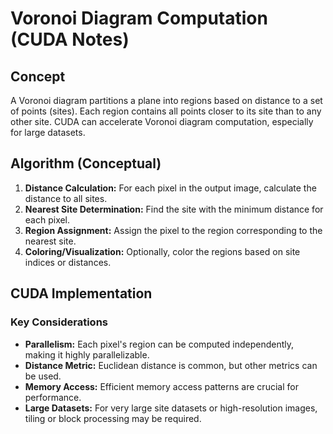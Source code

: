# Voronoi Diagram Computation (CUDA Notes)

## Concept

A Voronoi diagram partitions a plane into regions based on distance to a set of points (sites). Each region contains all points closer to its site than to any other site. CUDA can accelerate Voronoi diagram computation, especially for large datasets.

## Algorithm (Conceptual)

1.  **Distance Calculation:** For each pixel in the output image, calculate the distance to all sites.
2.  **Nearest Site Determination:** Find the site with the minimum distance for each pixel.
3.  **Region Assignment:** Assign the pixel to the region corresponding to the nearest site.
4.  **Coloring/Visualization:** Optionally, color the regions based on site indices or distances.

## CUDA Implementation

### Key Considerations

* **Parallelism:** Each pixel's region can be computed independently, making it highly parallelizable.
* **Distance Metric:** Euclidean distance is common, but other metrics can be used.
* **Memory Access:** Efficient memory access patterns are crucial for performance.
* **Large Datasets:** For very large site datasets or high-resolution images, tiling or block processing may be required.
